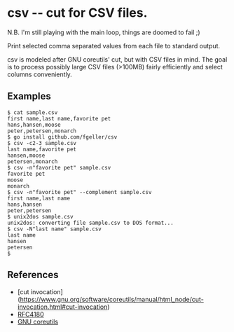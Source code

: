 csv -- cut for CSV files.
========================

N.B. I'm still playing with the main loop, things are doomed to fail ;)

Print selected comma separated values from each file to standard output.

csv is modeled after GNU coreutils' cut, but with CSV files in mind. The goal is
to process possibly large CSV files (>100MB) fairly efficiently and select
columns conveniently.

Examples
--------

    $ cat sample.csv
    first name,last name,favorite pet
    hans,hansen,moose
    peter,petersen,monarch
    $ go install github.com/fgeller/csv
    $ csv -c2-3 sample.csv
    last name,favorite pet
    hansen,moose
    petersen,monarch
    $ csv -n"favorite pet" sample.csv
    favorite pet
    moose
    monarch
    $ csv -n"favorite pet" --complement sample.csv
    first name,last name
    hans,hansen
    peter,petersen
    $ unix2dos sample.csv
    unix2dos: converting file sample.csv to DOS format...
    $ csv -N"last name" sample.csv 
    last name
    hansen
    petersen
    $ 


References
----------

* [cut invocation] (https://www.gnu.org/software/coreutils/manual/html_node/cut-invocation.html#cut-invocation)
* [RFC4180](https://www.rfc-editor.org/rfc/rfc4180.txt)
* [GNU coreutils](http://www.gnu.org/software/coreutils/)
